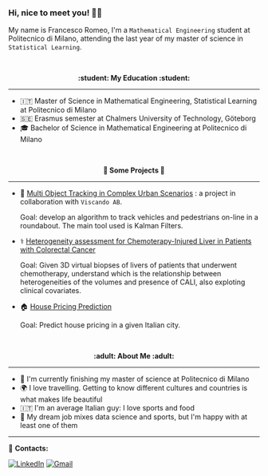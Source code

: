 <!--
**fraromeo/fraromeo** is a ✨ _special_ ✨ repository because its `README.md` (this file) appears on your GitHub profile.

Here are some ideas to get you started:

- 🔭 I’m currently working on ...
- 🌱 I’m currently learning ...
- 👯 I’m looking to collaborate on ...
- 🤔 I’m looking for help with ...
- 💬 Ask me about ...
- 📫 How to reach me: ...
- 😄 Pronouns: ...
- ⚡ Fun fact: ...
-->
### Hi, nice to meet you! 👋😄

My name is Francesco Romeo, I'm a `Mathematical Engineering` student at Politecnico di Milano, attending the last year of my master of science in `Statistical Learning`. 


<br />
<p align="center" style="font-weight:bold"> :student: <b> My Education </b> :student: <p>

---
- 🇮🇹 Master of Science in Mathematical Engineering, Statistical Learning at Politecnico di Milano
- 🇸🇪 Erasmus semester at Chalmers University of Technology, Göteborg
- 🎓 Bachelor of Science in Mathematical Engineering at Politecnico di Milano
  
<br />
<p align="center" style="font-weight:bold"> 🔨 <b> Some Projects </b> 🔨 <p>

---
- 🚗 [Multi Object Tracking in Complex Urban Scenarios](https://github.com/fraromeo/Multi-Object-Tracking-in-Complex-Urban-Scenarios) : a project in collaboration with `Viscando AB`. 
  
  Goal: develop an algorithm to track vehicles and pedestrians on-line in a roundabout. The main tool used is Kalman Filters. 
- ⚕️ [Heterogeneity assessment for Chemoterapy-Injured Liver in Patients with Colorectal Cancer](https://github.com/fraromeo/Chemotherapy-Associated-Liver-Injury)
  
  Goal: Given 3D virtual biopses of livers of patients that underwent chemotherapy, understand which is the relationship between heterogeneities of the volumes and presence of CALI, also exploting clinical covariates.
 - 🏠 [House Pricing Prediction](https://github.com/fraromeo/Real_Estate)
  
   Goal: Predict house pricing in a given Italian city. 


<br />
<p align="center" style="font-weight:bold"> :adult: <b> About Me </b> :adult: <p>

---
 - 🌱 I'm currently finishing my master of science at Politecnico di Milano
 - 🌍 I love travelling. Getting to know different cultures and countries is what makes life beautiful 
 - 🇮🇹 I'm an average Italian guy: I love sports and food 
 - 💭 My dream job mixes data science and sports, but I'm happy with at least one of them 

 

---


:loudspeaker: **Contacts:**
  
  
[![LinkedIn](https://img.shields.io/badge/-LinkedIn-blue?style=flat&logo=Linkedin&logoColor=white)](https://www.linkedin.com/in/francesco-romeo-368075187/)
[![Gmail](https://img.shields.io/badge/Gmail-D14836?style=for-the-badge&logo=gmail&logoColor=white)](mailto:francesco.romeo1703@gmail.com)  
